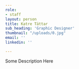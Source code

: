 ```yaml
---
role:
- staff
layout: person
title: Katre Tättar
sub_heading: 'Graphic Designer'
thumbnail: "/uploads/0.jpg"
email: ''
linkedin: ''

---
```

Some Description Here